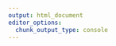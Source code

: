 ```yaml
---
output: html_document
editor_options: 
  chunk_output_type: console
---
```



























































































































































